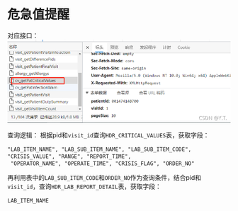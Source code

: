 # 危急值提醒



对应接口：
![在这里插入图片描述](./img/weijizhitixing001.png)

查询逻辑：
根据pid和`visit_id`查询`HDR_CRITICAL_VALUES`表，获取字段：

```
"LAB_ITEM_NAME", "LAB_SUB_ITEM_NAME", "LAB_SUB_ITEM_CODE", 
"CRISIS_VALUE", "RANGE", "REPORT_TIME",
 "OPERATOR_NAME", "OPERATE_TIME", "CRISIS_FLAG", "ORDER_NO"
```

再利用表中的`LAB_SUB_ITEM_CODE`和`ORDER_NO`作为查询条件，结合pid和`visit_id`，查询`HDR_LAB_REPORT_DETAIL`表，获取字段：

```
LAB_ITEM_NAME
```

